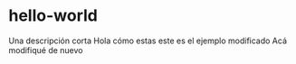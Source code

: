 # hello-world
Una descripción corta
Hola cómo estas
este es el ejemplo modificado
Acá modifiqué de nuevo